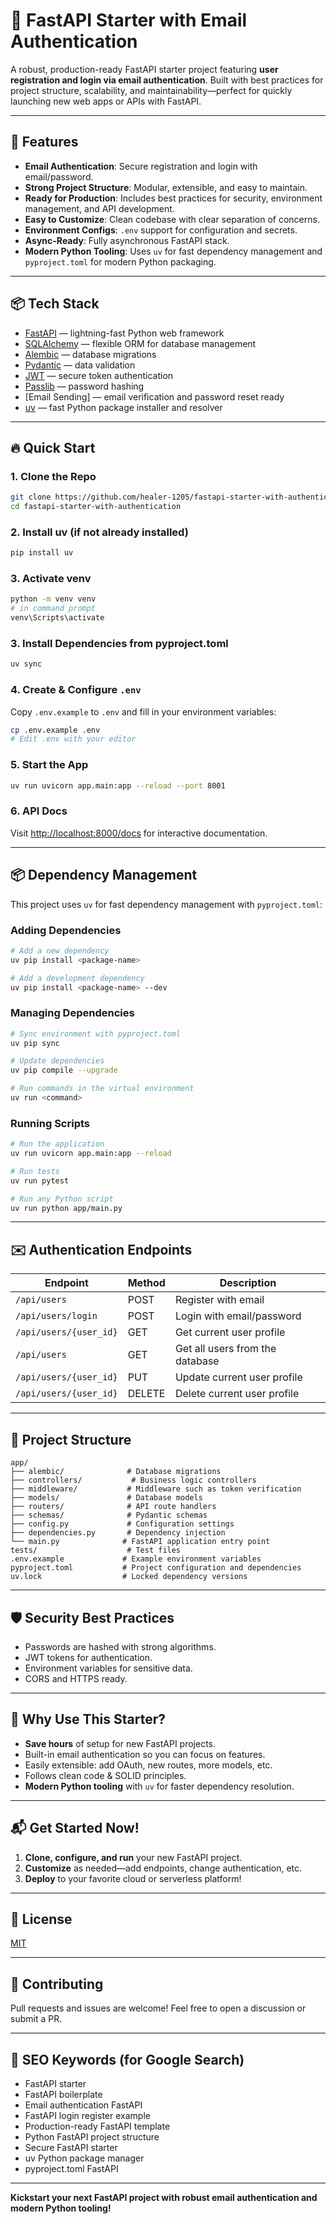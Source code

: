 # 🚀 FastAPI Starter with Email Authentication

A robust, production-ready FastAPI starter project featuring **user registration and login via email authentication**. Built with best practices for project structure, scalability, and maintainability—perfect for quickly launching new web apps or APIs with FastAPI.

---

## 🌟 Features

- **Email Authentication**: Secure registration and login with email/password.
- **Strong Project Structure**: Modular, extensible, and easy to maintain.
- **Ready for Production**: Includes best practices for security, environment management, and API development.
- **Easy to Customize**: Clean codebase with clear separation of concerns.
- **Environment Configs**: `.env` support for configuration and secrets.
- **Async-Ready**: Fully asynchronous FastAPI stack.
- **Modern Python Tooling**: Uses `uv` for fast dependency management and `pyproject.toml` for modern Python packaging.

---

## 📦 Tech Stack

- [FastAPI](https://fastapi.tiangolo.com/) — lightning-fast Python web framework
- [SQLAlchemy](https://www.sqlalchemy.org/) — flexible ORM for database management
- [Alembic](https://alembic.sqlalchemy.org/) — database migrations
- [Pydantic](https://docs.pydantic.dev/) — data validation
- [JWT](https://jwt.io/) — secure token authentication
- [Passlib](https://passlib.readthedocs.io/) — password hashing
- [Email Sending] — email verification and password reset ready
- [uv](https://github.com/astral-sh/uv) — fast Python package installer and resolver

---

## 🔥 Quick Start

### 1. Clone the Repo

```bash
git clone https://github.com/healer-1205/fastapi-starter-with-authentication.git
cd fastapi-starter-with-authentication
```

### 2. Install uv (if not already installed)

```bash
pip install uv
```

### 3. Activate venv

```bash
python -m venv venv
# in command prompt
venv\Scripts\activate
```


### 3. Install Dependencies from pyproject.toml

```bash
uv sync
```

### 4. Create & Configure `.env`

Copy `.env.example` to `.env` and fill in your environment variables:

```bash
cp .env.example .env
# Edit .env with your editor
```

### 5. Start the App

```bash
uv run uvicorn app.main:app --reload --port 8001
```

### 6. API Docs

Visit [http://localhost:8000/docs](http://localhost:8000/docs) for interactive documentation.

---

## 📦 Dependency Management

This project uses `uv` for fast dependency management with `pyproject.toml`:

### Adding Dependencies

```bash
# Add a new dependency
uv pip install <package-name>

# Add a development dependency
uv pip install <package-name> --dev
```

### Managing Dependencies

```bash
# Sync environment with pyproject.toml
uv pip sync

# Update dependencies
uv pip compile --upgrade

# Run commands in the virtual environment
uv run <command>
```

### Running Scripts

```bash
# Run the application
uv run uvicorn app.main:app --reload

# Run tests
uv run pytest

# Run any Python script
uv run python app/main.py
```

---

## ✉️ Authentication Endpoints

| Endpoint               | Method | Description                     |
| ---------------------- | ------ | ------------------------------- |
| `/api/users`           | POST   | Register with email             |
| `/api/users/login`     | POST   | Login with email/password       |
| `/api/users/{user_id}` | GET    | Get current user profile        |
| `/api/users`           | GET    | Get all users from the database |
| `/api/users/{user_id}` | PUT    | Update current user profile     |
| `/api/users/{user_id}` | DELETE | Delete current user profile     |

---

## 📁 Project Structure

```
app/
├── alembic/              # Database migrations
├── controllers/           # Business logic controllers
├── middleware/           # Middleware such as token verification
├── models/               # Database models
├── routers/              # API route handlers
├── schemas/              # Pydantic schemas
├── config.py             # Configuration settings
├── dependencies.py       # Dependency injection
└── main.py              # FastAPI application entry point
tests/                    # Test files
.env.example             # Example environment variables
pyproject.toml           # Project configuration and dependencies
uv.lock                  # Locked dependency versions
```

---

## 🛡️ Security Best Practices

- Passwords are hashed with strong algorithms.
- JWT tokens for authentication.
- Environment variables for sensitive data.
- CORS and HTTPS ready.

---

## 🎯 Why Use This Starter?

- **Save hours** of setup for new FastAPI projects.
- Built-in email authentication so you can focus on features.
- Easily extensible: add OAuth, new routes, more models, etc.
- Follows clean code & SOLID principles.
- **Modern Python tooling** with `uv` for faster dependency resolution.

---

## 📬 Get Started Now!

1. **Clone, configure, and run** your new FastAPI project.
2. **Customize** as needed—add endpoints, change authentication, etc.
3. **Deploy** to your favorite cloud or serverless platform!

---

## 📝 License

[MIT](LICENSE)

---

## 🤝 Contributing

Pull requests and issues are welcome! Feel free to open a discussion or submit a PR.

---

## 🔎 SEO Keywords (for Google Search)

- FastAPI starter
- FastAPI boilerplate
- Email authentication FastAPI
- FastAPI login register example
- Production-ready FastAPI template
- Python FastAPI project structure
- Secure FastAPI starter
- uv Python package manager
- pyproject.toml FastAPI

---

**Kickstart your next FastAPI project with robust email authentication and modern Python tooling!**


